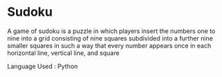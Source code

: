 # Sudoku
A game of sudoku is a puzzle in which players insert the numbers one to nine into a grid consisting of nine squares subdivided into a further nine smaller squares in such a way that every number appears once in each horizontal line, vertical line, and square

Language Used : Python
